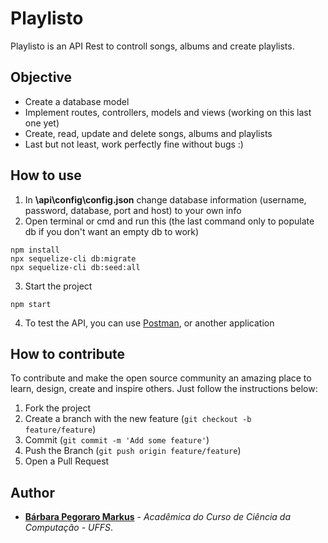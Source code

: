 # Playlisto

Playlisto is an API Rest to controll songs, albums and create playlists.

## Objective 
- Create a database model
- Implement routes, controllers, models and views (working on this last one yet)
- Create, read, update and delete songs, albums and playlists
- Last but not least, work perfectly fine without bugs :)

## How to use
1. In **\api\config\config.json** change database information (username, password, database, port and host) to your own info
2. Open terminal or cmd and run this (the last command only to populate db if you don't want an empty db to work)
```
npm install
npx sequelize-cli db:migrate
npx sequelize-cli db:seed:all
```
3. Start the project
```
npm start
```
4. To test the API, you can use [Postman](https://www.postman.com/downloads/), or another application

## How to contribute

To contribute and make the open source community an amazing place to learn, design, create and inspire others. Just follow the instructions below:

1. Fork the project
2. Create a branch with the new feature (`git checkout -b feature/feature`)
3. Commit (`git commit -m 'Add some feature'`)
4. Push the Branch (`git push origin feature/feature`)
5. Open a Pull Request 

## Author

- **[Bárbara Pegoraro Markus](https://github.com/barbs-pm)** - _Acadêmica do Curso de Ciência da Computação - UFFS_. 
